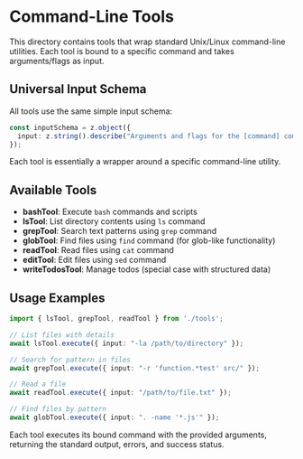 # Command-Line Tools

This directory contains tools that wrap standard Unix/Linux command-line utilities. Each tool is bound to a specific command and takes arguments/flags as input.

## Universal Input Schema

All tools use the same simple input schema:

```typescript
const inputSchema = z.object({
  input: z.string().describe("Arguments and flags for the [command] command")
});
```

Each tool is essentially a wrapper around a specific command-line utility.

## Available Tools

- **bashTool**: Execute `bash` commands and scripts
- **lsTool**: List directory contents using `ls` command  
- **grepTool**: Search text patterns using `grep` command
- **globTool**: Find files using `find` command (for glob-like functionality)
- **readTool**: Read files using `cat` command
- **editTool**: Edit files using `sed` command
- **writeTodosTool**: Manage todos (special case with structured data)

## Usage Examples

```typescript
import { lsTool, grepTool, readTool } from './tools';

// List files with details
await lsTool.execute({ input: "-la /path/to/directory" });

// Search for pattern in files
await grepTool.execute({ input: "-r 'function.*test' src/" });

// Read a file
await readTool.execute({ input: "/path/to/file.txt" });

// Find files by pattern
await globTool.execute({ input: ". -name '*.js'" });
```

Each tool executes its bound command with the provided arguments, returning the standard output, errors, and success status.